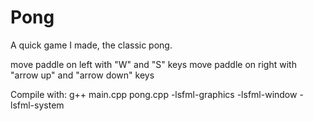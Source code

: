 # Pong
A quick game I made, the classic pong.

move paddle on left with "W" and "S" keys
move paddle on right with "arrow up" and "arrow down" keys

Compile with: 
g++ main.cpp pong.cpp -lsfml-graphics -lsfml-window -lsfml-system


